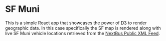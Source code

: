 # SF Muni
This is a simple React app that showcases the power of [D3](https://d3js.org/) to render geographic data. In this case specifically the SF map is rendered along with live SF Muni vehicle locations retrieved from the [NextBus Public XML Feed](https://www.nextbus.com/xmlFeedDocs/NextBusXMLFeed.pdf).
